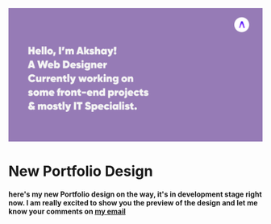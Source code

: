 ![Portfolio Preview](Akshay's%20portfolio%20preview%20.png "New Portfolio on the way")

# New Portfolio Design
#### here's my new Portfolio design on the way, it's in development stage right now. I am really excited to show you the preview of the design and let me know your comments on [my email](pichaisundar318@gmail.com)